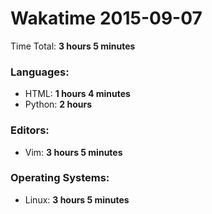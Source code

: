 # Wakatime 2015-09-07

Time Total: **3 hours 5 minutes**

### Languages:
- HTML: **1 hours 4 minutes** 
- Python: **2 hours** 

### Editors:
- Vim: **3 hours 5 minutes** 

### Operating Systems:
- Linux: **3 hours 5 minutes** 

